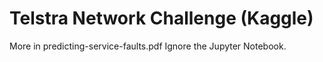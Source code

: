 # Telstra Network Challenge (Kaggle)

More in predicting-service-faults.pdf
Ignore the Jupyter Notebook.
